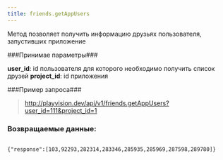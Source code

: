 ```yaml
---
title: friends.getAppUsers
---
```


Метод позволяет получить информацию друзьях пользователя, запустивших приложение

###Принимае параметры###

**user_id**: id пользователя для которого необходимо получить список друзей
**project_id**: id приложения

###Пример запроса###

> http://playvision.dev/api/v1/friends.getAppUsers?user_id=111&project_id=1

### Возвращаемые данные: ###
<pre>
<code>
{"response":[103,92293,282314,283346,285935,285969,287598,289780]}
</code>
</pre>